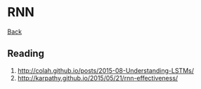 # RNN

[Back](./ds.md)

## Reading

1. http://colah.github.io/posts/2015-08-Understanding-LSTMs/
2. http://karpathy.github.io/2015/05/21/rnn-effectiveness/


